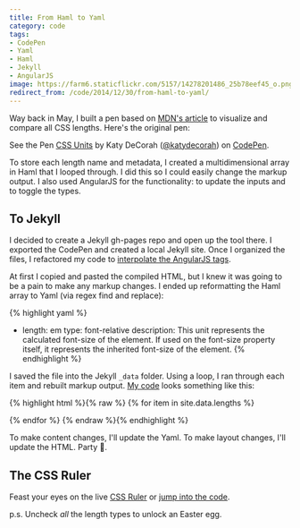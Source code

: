 ```yaml
---
title: From Haml to Yaml
category: code
tags:
- CodePen
- Yaml
- Haml
- Jekyll
- AngularJS
image: https://farm6.staticflickr.com/5157/14278201486_25b78eef45_o.png
redirect_from: /code/2014/12/30/from-haml-to-yaml/
---
```



Way back in May, I built a pen based on [MDN's article](https://developer.mozilla.org/en-US/docs/Web/CSS/length) to visualize and compare all CSS lengths. Here's the original pen:

<p data-height="400" data-theme-id="97" data-slug-hash="8e1abeef024e776dc485e94b081d74db" data-default-tab="result" data-user="katydecorah" class='codepen'>See the Pen <a href='http://codepen.io/katydecorah/pen/8e1abeef024e776dc485e94b081d74db/'>CSS Units</a> by Katy DeCorah (<a href='http://codepen.io/katydecorah'>@katydecorah</a>) on <a href='http://codepen.io'>CodePen</a>.</p>

To store each length name and metadata, I created a multidimensional array in Haml that I looped through. I did this so I could easily change the markup output. I also used AngularJS for the functionality: to update the inputs and to toggle the types.

## To Jekyll

I decided to create a Jekyll gh-pages repo and open up the tool there. I exported the CodePen and created a local Jekyll site. Once I organized the files, I refactored my code to [interpolate the AngularJS tags](/code/2014/05/29/jekyll-and-angular/).

At first I copied and pasted the compiled HTML, but I knew it was going to be a pain to make any markup changes. I ended up reformatting the Haml array to Yaml (via regex find and replace):

{% highlight yaml %}
- length: em
  type: font-relative
  description: This unit represents the calculated font-size of the element. If used on the font-size property itself, it represents the inherited font-size of the element.
{% endhighlight %}

I saved the file into the Jekyll `_data` folder. Using a loop, I ran through each item and rebuilt markup output. [My code](https://github.com/katydecorah/css-ruler/blob/gh-pages/index.html) looks something like this:

{% highlight html %}{% raw %}
{% for item in site.data.lengths %}
<div class="example-container" data-toggle="popover" data-content="{{item.description}}" title="{{ item.length }}, {{item.type}}">
<div class="example" style="width: [[ unit ]]{{ item.length }}; height: [[ unit ]]{{ item.length }}" title="[[unit]]{{item.length}}"></div>
</div>
{% endfor %}
{% endraw %}{% endhighlight %}

To make content changes, I'll update the Yaml. To make layout changes, I'll update the HTML. Party :tada:.

## The CSS Ruler

Feast your eyes on the live [CSS Ruler](http://katydecorah.com/css-ruler/) or [jump into the code](https://github.com/katydecorah/css-ruler).

p.s. Uncheck *all* the length types to unlock an Easter egg.
